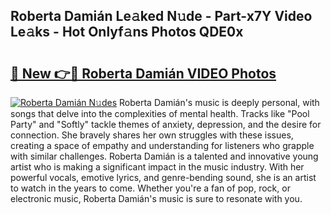 ## Roberta Damián Le𝚊ked N𝚞de - Part-x7Y Video Le𝚊ks - Hot Onlyf𝚊ns Photos QDE0x

# <h2><a href="http://ab53654.deff.icu/?id=Roberta+Dami%c3%a1n">🔗 New 👉🔴 Roberta Damián VIDEO Photos</a></h2>

[![Roberta Damián N𝚞des](https://i.imgur.com/rIISA9y.gif)](http://ab53654.deff.icu/?id=Roberta+Dami%c3%a1n)
Roberta Damián's music is deeply personal, with songs that delve into the complexities of mental health. Tracks like "Pool Party" and "Softly" tackle themes of anxiety, depression, and the desire for connection. She bravely shares her own struggles with these issues, creating a space of empathy and understanding for listeners who grapple with similar challenges. Roberta Damián is a talented and innovative young artist who is making a significant impact in the music industry. With her powerful vocals, emotive lyrics, and genre-bending sound, she is an artist to watch in the years to come. Whether you're a fan of pop, rock, or electronic music, Roberta Damián's music is sure to resonate with you.

